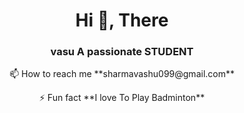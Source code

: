 <h1 align="center">Hi 👋, There</h1>
<h3 align="center"> vasu A passionate STUDENT</h3>
<p align='center'>📫 How to reach me **sharmavashu099@gmail.com**</p>
<p align='center'>⚡ Fun fact  **I love To Play Badminton** </p>






